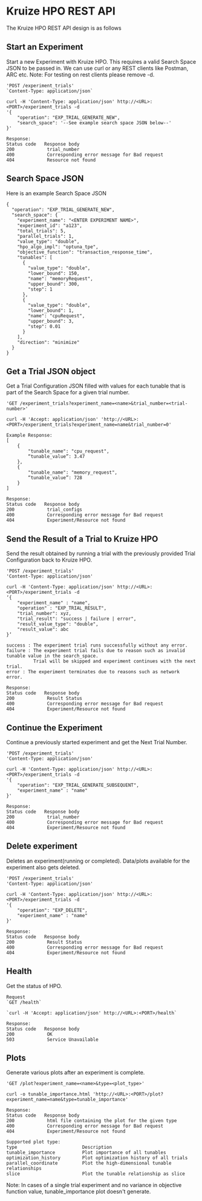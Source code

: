 # Kruize HPO REST API
The Kruize HPO REST API design is as follows

##  Start an Experiment
Start a new Experiment with Kruize HPO. This requires a valid Search Space JSON to be passed in. We can use curl or any REST clients like Postman, ARC etc. Note: For testing on rest clients please remove -d. 

```
'POST /experiment_trials'
`Content-Type: application/json`

curl -H 'Content-Type: application/json' http://<URL>:<PORT>/experiment_trials -d 
'{
    "operation": "EXP_TRIAL_GENERATE_NEW",
    "search_space": '--See example search space JSON below--'
}'

Response:
Status code   Response body
200            trial_number
400            Corresponding error message for Bad request
404            Resource not found    
```

## Search Space JSON
Here is an example Search Space JSON
```
{
  "operation": "EXP_TRIAL_GENERATE_NEW",
  "search_space": {
    "experiment_name": "<ENTER EXPERIMENT NAME>",
    "experiment_id": "a123",
    "total_trials": 5,
    "parallel_trials": 1,
    "value_type": "double",
    "hpo_algo_impl": "optuna_tpe",
    "objective_function": "transaction_response_time",
    "tunables": [
      {
        "value_type": "double",
        "lower_bound": 150,
        "name": "memoryRequest",
        "upper_bound": 300,
        "step": 1
      },
      {
        "value_type": "double",
        "lower_bound": 1,
        "name": "cpuRequest",
        "upper_bound": 3,
        "step": 0.01
      }
    ],
    "direction": "minimize"
  }
}
```

## Get a Trial JSON object
Get a Trial Configuration JSON filled with values for each tunable that is part of the Search Space for a given trial number.
```
'GET /experiment_trials?experiment_name=<name>&trial_number=<trial-number>'

curl -H 'Accept: application/json' 'http://<URL>:<PORT>/experiment_trials?experiment_name=name&trial_number=0'

Example Response:
[
    {
        "tunable_name": "cpu_request",
        “tunable_value”: 3.47
    },
    {
        "tunable_name": "memory_request",
        “tunable_value”: 728
    }
]

Response:
Status code   Response body
200            trial_configs
400            Corresponding error message for Bad request
404            Experiment/Resource not found   
```
## Send the Result of a Trial to Kruize HPO
Send the result obtained by running a trial with the previously provided Trial Configuration back to Kruize HPO.

```
'POST /experiment_trials'
'Content-Type: application/json'

curl -H 'Content-Type: application/json' http://<URL>:<PORT>/experiment_trials -d 
‘{
    "experiment_name" : "name",
    "operation" : "EXP_TRIAL_RESULT",
    "trial_number": xyz,
    "trial_result": "success | failure | error",
    "result_value_type": "double",
    "result_value": abc
}’

success : The experiment trial runs successfully without any error.
failure : The experiment trial fails due to reason such as invalid tunable value in the search_space. 
          Trial will be skipped and experiment continues with the next trial. 
error : The experiment terminates due to reasons such as network error. 
   
Response:
Status code   Response body
200            Result Status
400            Corresponding error message for Bad request
404            Experiment/Resource not found 
```

## Continue the Experiment
Continue a previously started experiment and get the Next Trial Number.

```
'POST /experiment_trials'
'Content-Type: application/json'

curl -H 'Content-Type: application/json' http://<URL>:<PORT>/experiment_trials -d 
'{
    "operation": "EXP_TRIAL_GENERATE_SUBSEQUENT",
    "experiment_name" : "name"
}'

Response:
Status code   Response body
200            trial_number
400            Corresponding error message for Bad request
404            Experiment/Resource not found
```

## Delete experiment
Deletes an experiment(running or completed). Data/plots available for the experiment also gets deleted.

```
'POST /experiment_trials'
'Content-Type: application/json'

curl -H 'Content-Type: application/json' http://<URL>:<PORT>/experiment_trials -d 
'{
    "operation": "EXP_DELETE",
    "experiment_name" : "name"
}'

Response:
Status code   Response body
200            Result Status
400            Corresponding error message for Bad request
404            Experiment/Resource not found 
```

##  Health
Get the status of HPO.

```
Request
`GET /health`

`curl -H 'Accept: application/json' http://<URL>:<PORT>/health`

Response:
Status code   Response body
200            OK
503            Service Unavailable
```

## Plots
Generate various plots after an experiment is complete.
```
'GET /plot?experiment_name=<name>&type=<plot_type>'

curl -o tunable_importance.html 'http://<URL>:<PORT>/plot?experiment_name=name&type=tunable_importance'

Response:
Status code   Response body
200            html file containing the plot for the given type
400            Corresponding error message for Bad request
404            Experiment/Resource not found   

Supported plot type:
type                        Description
tunable_importance          Plot importance of all tunables
optimization_history        Plot optimization history of all trials
parallel_coordinate         Plot the high-dimensional tunable relationships
slice                       Plot the tunable relationship as slice
```
Note: In cases of a single trial experiment and no variance in objective function value, tunable_importance plot doesn't generate.
